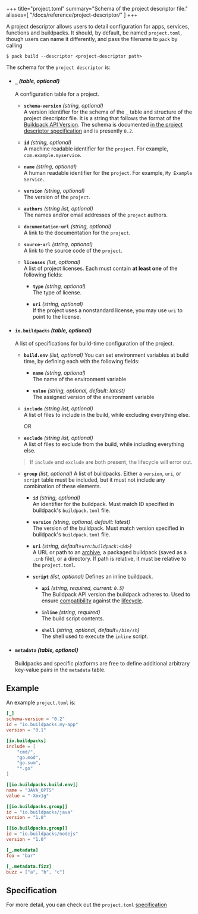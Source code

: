 +++
title="project.toml"
summary="Schema of the project descriptor file."
aliases=[
  "/docs/reference/project-descriptor/"
]
+++

A project descriptor allows users to detail configuration for apps, services, functions and buildpacks. It should, by
default, be named `project.toml`, though users can name it differently, and pass the filename to `pack` by calling
```shell script
$ pack build --descriptor <project-descriptor path>
```

The schema for the `project descriptor` is:

- #### `_` _(table, optional)_
  A configuration table for a project.

  - **`schema-version`** _(string, optional)_\
    A version identifier for the schema of the `_` table and structure of the project descriptor file. It is a string that follows the format of the [Buildpack API Version](https://github.com/buildpacks/spec/blob/main/buildpack.md#buildpack-api-version). The schema is documented [in the project descriptor specification](https://github.com/buildpacks/spec/blob/main/extensions/project-descriptor.md#schema-version) and is presently `0.2`.

  - **`id`** _(string, optional)_\
    A machine readable identifier for the `project`. For example, `com.example.myservice`.

  - **`name`** _(string, optional)_\
    A human readable identifier for the `project`. For example, `My Example Service`.

  - **`version`** _(string, optional)_\
    The version of the `project`.

   - **`authors`** _(string list, optional)_\
    The names and/or email addresses of the `project` authors.

  - **`documentation-url`** _(string, optional)_\
    A link to the documentation for the `project`.

  - **`source-url`** _(string, optional)_\
    A link to the source code of the `project`.

   - **`licenses`** _(list, optional)_\
    A list of project licenses. Each must contain **at least one** of the following fields:

      - **`type`** _(string, optional)_\
        The type of license.

      - **`uri`** _(string, optional)_\
        If the project uses a nonstandard license, you may use `uri` to point to the license.

- #### `io.buildpacks` _(table, optional)_
  A list of specifications for build-time configuration of the project.

   - **`build.env`** _(list, optional)_
    You can set environment variables at build time, by defining each with the following fields:

      - **`name`** _(string, optional)_\
        The name of the environment variable

      - **`value`** _(string, optional, default: latest)_\
        The assigned version of the environment variable

   - **`include`** _(string list, optional)_\
    A list of files to include in the build, while excluding everything else.

        OR

   - **`exclude`** _(string list, optional)_\
    A list of files to exclude from the build, while including everything else.

    > If `include` and `exclude` are both present, the lifecycle will error out.

   - **`group`** _(list, optional)_
    A list of buildpacks. Either a `version`, `uri`, or `script` table must be included, but it must not include any combination of these elements.

      - **`id`** _(string, optional)_\
        An identifier for the buildpack. Must match ID specified in buildpack's `buildpack.toml` file.

      - **`version`** _(string, optional, default: latest)_\
        The version of the buildpack. Must match version specified in buildpack's `buildpack.toml` file.

      - **`uri`** _(string, default=`urn:buildpack:<id>`)_\
        A URL or path to an [archive][supported-archives], a packaged buildpack (saved as a `.cnb` file), or a directory. If path is relative, it must be relative to the `project.toml`.

      - **`script`** _(list, optional)_
      Defines an inline buildpack.

        - **`api`** _(string, required, current: `0.5`)_\
          The Buildpack API version the buildpack adheres to. Used to ensure [compatibility][api-compat] against the [lifecycle][lifecycle].

        - **`inline`** _(string, required)_\
          The build script contents.

        - **`shell`** _(string, optional, default=`/bin/sh`)_\
          The shell used to execute the `inline` script.

- #### `metadata` _(table, optional)_
  Buildpacks and specific platforms are free to define additional arbitrary key-value pairs in the `metadata` table.

## Example
An example `project.toml` is:
```toml
[_]
schema-version = "0.2"
id = "io.buildpacks.my-app"
version = "0.1"

[io.buildpacks]
include = [
    "cmd/",
    "go.mod",
    "go.sum",
    "*.go"
]

[[io.buildpacks.build.env]]
name = "JAVA_OPTS"
value = "-Xmx1g"

[[io.buildpacks.group]]
id = "io.buildpacks/java"
version = "1.0"

[[io.buildpacks.group]]
id = "io.buildpacks/nodejs"
version = "1.0"

[_.metadata]
foo = "bar"

[_.metadata.fizz]
buzz = ["a", "b", "c"]
```

## Specification
For more detail, you can check out the `project.toml` [specification][spec]

[spec]: https://github.com/buildpacks/spec/blob/main/extensions/project-descriptor.md
[supported-archives]: /docs/reference/builder-config#supported-archives
[api-compat]: /docs/reference/buildpack-api#api-compatibility
[lifecycle]: /docs/for-platform-operators/concepts/lifecycle/

